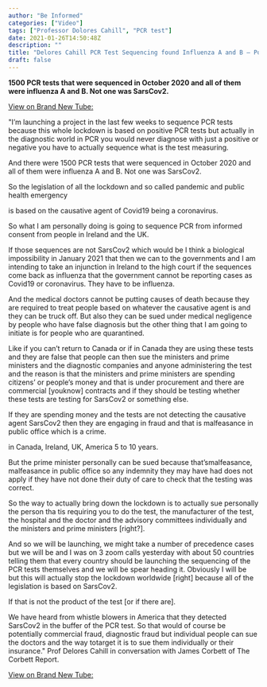 ```yaml
---
author: "Be Informed"
categories: ["Video"]
tags: ["Professor Dolores Cahill", "PCR test"]
date: 2021-01-26T14:50:48Z
description: ""
title: "Delores Cahill PCR Test Sequencing found Influenza A and B – Potential Fraud and Malfeasance."
draft: false
---
```


**1500 PCR tests that were sequenced in October 2020 and all of them were influenza A and B. Not one was SarsCov2.**   

[View on Brand New Tube:](https://brandnewtube.com/watch/fZyxjYWyTAvfyli)  

"I’m launching a project in the last few weeks to sequence PCR tests because  this whole lockdown is based on positive PCR tests but actually in the  diagnostic world in PCR you would never diagnose with just a positive or  negative you have to actually sequence what is the test measuring. 

And there were 1500 PCR tests that were sequenced in October 2020 and all of them were influenza A and B. Not one was SarsCov2. 

 So the legislation of all the lockdown and so called pandemic and public health emergency 

is based on the causative agent of Covid19 being a coronavirus.  

So what I am personally doing is going to sequence PCR from informed consent from people in Ireland and the UK.  

If those sequences are not SarsCov2 which would be I think a biological  impossibility in January 2021 that then we can to the governments and I  am intending to take an injunction in Ireland to the high court if  the sequences come back as influenza that the government cannot be reporting cases as Covid19 or coronavirus. They have to be influenza.  

 And the medical doctors cannot be putting causes of death because they  are required to treat people based on whatever the causative agent is and they can be truck off. But also they can be sued under  medical negligence by people who have false diagnosis but the other thing that I am going to initiate is for people who are quarantined.  

 Like if you can’t return to Canada or if in Canada they are using these  tests and they are false that people can then sue the ministers and prime ministers and the diagnostic companies and anyone administering the  test and the reason is that the ministers and prime ministers are  spending citizens’ or people’s money and that is under procurement and  there are commercial [youknow] contracts and if they should be testing  whether these tests are testing for SarsCov2 or something else.   

If they are spending money and the tests are not detecting the causative agent SarsCov2 then they are engaging in fraud and that is malfeasance in public office which is a crime.  

in Canada, Ireland, UK, America 5 to 10 years.   

But the prime minister personally can be sued because that’smalfeasance,  malfeasance in public office so any indemnity they may have had does not  apply if they have not done their duty of care to check that the testing was correct.  

So the way to actually bring down the lockdown  is to actually sue  personally the person tha tis requiring you to do the  test, the manufacturer of the test, the hospital and the doctor and the  advisory committees individually and the ministers and prime ministers  [right?]. 

 And so we will be launching, we might take a number  of precedence cases but we will be and I was on 3 zoom calls yesterday  with about 50 countries telling them that every country should be  launching the sequencing of the PCR tests themselves and we will be spear heading it. Obviously I will be but this will actually stop the lockdown worldwide [right] because all of the legislation is based on SarsCov2. 

 If that is not the product of the test [or if there are].  

We have heard from whistle blowers in America that they detected SarsCov2 in the buffer of the PCR test. So that would of course be potentially  commercial fraud, diagnostic fraud  but individual people can  sue the doctors and the way totarget it is to sue them individually or their insurance." 
Prof Delores Cahill in conversation with James Corbett  of The Corbett Report.

[View on Brand New Tube:](https://brandnewtube.com/watch/fZyxjYWyTAvfyli)  